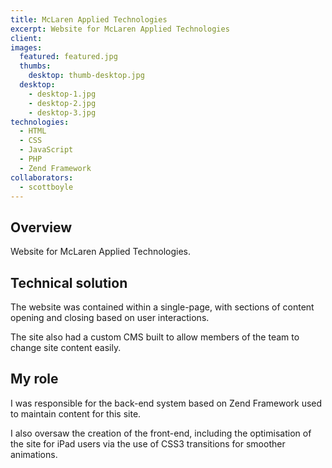 ```yaml
---
title: McLaren Applied Technologies
excerpt: Website for McLaren Applied Technologies
client:
images:
  featured: featured.jpg
  thumbs:
    desktop: thumb-desktop.jpg
  desktop:
    - desktop-1.jpg
    - desktop-2.jpg
    - desktop-3.jpg
technologies:
  - HTML
  - CSS
  - JavaScript
  - PHP
  - Zend Framework
collaborators:
  - scottboyle
---
```


## Overview

Website for McLaren Applied Technologies.

## Technical solution

The website was contained within a single-page, with sections of content opening and closing based on user interactions.

The site also had a custom CMS built to allow members of the team to change site content easily.

## My role

I was responsible for the back-end system based on Zend Framework used to maintain content for this site.

I also oversaw the creation of the front-end, including the optimisation of the site for iPad users via the use of CSS3 transitions for smoother animations.
